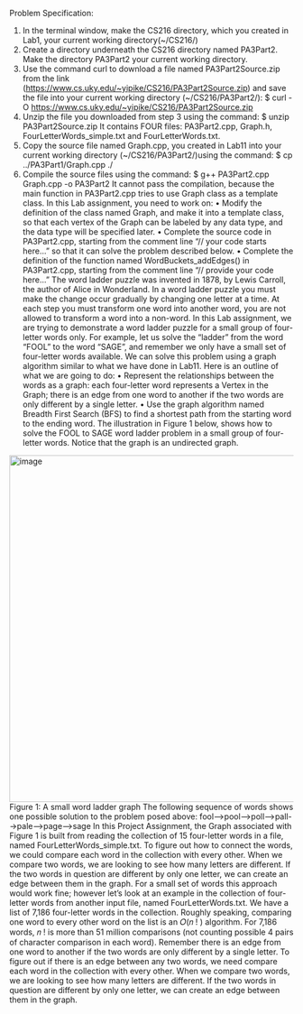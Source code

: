 Problem Specification:
1. In the terminal window, make the CS216 directory, which you created in Lab1, your current
working directory(~/CS216/)
2. Create a directory underneath the CS216 directory named PA3Part2. Make the directory
PA3Part2 your current working directory.
3. Use the command curl to download a file named PA3Part2Source.zip from the link
(https://www.cs.uky.edu/~yipike/CS216/PA3Part2Source.zip) and save the file into your current
working directory (~/CS216/PA3Part2/):
$ curl -O https://www.cs.uky.edu/~yipike/CS216/PA3Part2Source.zip
4. Unzip the file you downloaded from step 3 using the command:
$ unzip PA3Part2Source.zip
It contains FOUR files: PA3Part2.cpp, Graph.h, FourLetterWords_simple.txt and
FourLetterWords.txt.
5. Copy the source file named Graph.cpp, you created in Lab11 into your current working
directory (~/CS216/PA3Part2/)using the command:
$ cp ../PA3Part1/Graph.cpp ./
6. Compile the source files using the command:
$ g++ PA3Part2.cpp Graph.cpp -o PA3Part2
It cannot pass the compilation, because the main function in PA3Part2.cpp tries to use Graph
class as a template class. In this Lab assignment, you need to work on:
• Modify the definition of the class named Graph, and make it into a template class, so
that each vertex of the Graph can be labeled by any data type, and the data type will be
specified later.
• Complete the source code in PA3Part2.cpp, starting from the comment line “// your
code starts here...” so that it can solve the problem described below.
• Complete the definition of the function named WordBuckets_addEdges() in
PA3Part2.cpp, starting from the comment line “// provide your code here...”
The word ladder puzzle was invented in 1878, by Lewis Carroll, the author of Alice in
Wonderland. In a word ladder puzzle you must make the change occur gradually by changing
one letter at a time. At each step you must transform one word into another word, you are not
allowed to transform a word into a non-word. In this Lab assignment, we are trying to
demonstrate a word ladder puzzle for a small group of four-letter words only. For example, let us
solve the “ladder” from the word “FOOL” to the word “SAGE”, and remember we only have a
small set of four-letter words available. We can solve this problem using a graph algorithm
similar to what we have done in Lab11. Here is an outline of what we are going to do:
• Represent the relationships between the words as a graph: each four-letter word
represents a Vertex in the Graph; there is an edge from one word to another if the two
words are only different by a single letter.
• Use the graph algorithm named Breadth First Search (BFS) to find a shortest path from
the starting word to the ending word.
The illustration in Figure 1 below, shows how to solve the FOOL to SAGE word ladder
problem in a small group of four-letter words. Notice that the graph is an undirected graph.

<img width="615" alt="image" src="https://github.com/user-attachments/assets/1c68dd07-8033-42c6-89ea-deb771f8a570" />
Figure 1: A small word ladder graph
The following sequence of words shows one possible solution to the problem posed above:
fool-->pool-->poll-->pall-->pale-->page-->sage
In this Project Assignment, the Graph associated with Figure 1 is built from reading the
collection of 15 four-letter words in a file, named FourLetterWords_simple.txt. To figure out
how to connect the words, we could compare each word in the collection with every other. When
we compare two words, we are looking to see how many letters are different. If the two words
in question are different by only one letter, we can create an edge between them in the graph.
For a small set of words this approach would work fine; however let’s look at an example in the
collection of four-letter words from another input file, named FourLetterWords.txt. We have a
list of 7,186 four-letter words in the collection. Roughly speaking, comparing one word to every
other word on the list is an 𝑂(𝑛 ! ) algorithm. For 7,186 words, 𝑛 ! is more than 51 million
comparisons (not counting possible 4 pairs of character comparison in each word).
Remember there is an edge from one word to another if the two words are only different
by a single letter. To figure out if there is an edge between any two words, we need compare
each word in the collection with every other. When we compare two words, we are looking to
see how many letters are different. If the two words in question are different by only one letter,
we can create an edge between them in the graph. 


